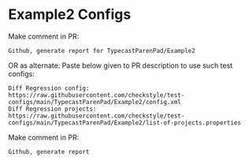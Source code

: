 # Example2 Configs
Make comment in PR:
```
Github, generate report for TypecastParenPad/Example2
```
OR as alternate:
Paste below given to PR description to use such test configs:
```
Diff Regression config: https://raw.githubusercontent.com/checkstyle/test-configs/main/TypecastParenPad/Example2/config.xml
Diff Regression projects: https://raw.githubusercontent.com/checkstyle/test-configs/main/TypecastParenPad/Example2/list-of-projects.properties
```
Make comment in PR:
```
Github, generate report
```
